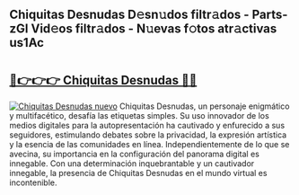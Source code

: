 ## Chiquitas Desnudas D𝚎sn𝚞dos filtr𝚊dos - Parts-zGl Vid𝚎os filtr𝚊dos - N𝚞evas f𝚘tos atr𝚊ctivas us1Ac

# <h2><a href="http://mbdhrd5.tromn.icu/?c=Chiquitas+Desnudas">🔗👉👉👉 Chiquitas Desnudas 🔗🔗</a></h2>

[![Chiquitas Desnudas nuevo](https://i.imgur.com/pEAQMta.gif)](http://mbdhrd5.tromn.icu/?c=Chiquitas+Desnudas)
Chiquitas Desnudas, un personaje enigmático y multifacético, desafía las etiquetas simples. Su uso innovador de los medios digitales para la autopresentación ha cautivado y enfurecido a sus seguidores, estimulando debates sobre la privacidad, la expresión artística y la esencia de las comunidades en línea. Independientemente de lo que se avecina, su importancia en la configuración del panorama digital es innegable. Con una determinación inquebrantable y un cautivador innegable, la presencia de Chiquitas Desnudas en el mundo virtual es incontenible.
